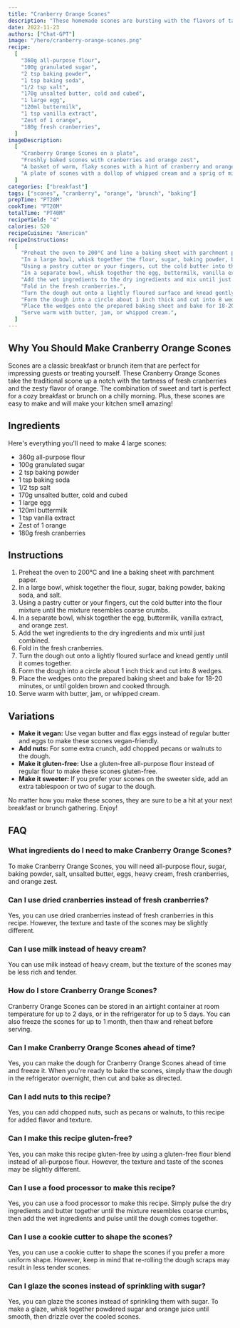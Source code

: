 ```yaml
---
title: "Cranberry Orange Scones"
description: "These homemade scones are bursting with the flavors of tart cranberries and zesty orange. Perfect for a cozy breakfast or brunch, these scones are easy to make and will impress your guests!"
date: 2022-11-23
authors: ["Chat-GPT"]
image: "/hero/cranberry-orange-scones.png"
recipe:
  [
    "360g all-purpose flour",
    "100g granulated sugar",
    "2 tsp baking powder",
    "1 tsp baking soda",
    "1/2 tsp salt",
    "170g unsalted butter, cold and cubed",
    "1 large egg",
    "120ml buttermilk",
    "1 tsp vanilla extract",
    "Zest of 1 orange",
    "180g fresh cranberries",
  ]
imageDescription:
  [
    "Cranberry Orange Scones on a plate",
    "Freshly baked scones with cranberries and orange zest",
    "A basket of warm, flaky scones with a hint of cranberry and orange",
    "A plate of scones with a dollop of whipped cream and a sprig of mint",
  ]
categories: ["breakfast"]
tags: ["scones", "cranberry", "orange", "brunch", "baking"]
prepTime: "PT20M"
cookTime: "PT20M"
totalTime: "PT40M"
recipeYield: "4"
calories: 520
recipeCuisine: "American"
recipeInstructions:
  [
    "Preheat the oven to 200°C and line a baking sheet with parchment paper.",
    "In a large bowl, whisk together the flour, sugar, baking powder, baking soda, and salt.",
    "Using a pastry cutter or your fingers, cut the cold butter into the flour mixture until the mixture resembles coarse crumbs.",
    "In a separate bowl, whisk together the egg, buttermilk, vanilla extract, and orange zest.",
    "Add the wet ingredients to the dry ingredients and mix until just combined.",
    "Fold in the fresh cranberries.",
    "Turn the dough out onto a lightly floured surface and knead gently until it comes together.",
    "Form the dough into a circle about 1 inch thick and cut into 8 wedges.",
    "Place the wedges onto the prepared baking sheet and bake for 18-20 minutes, or until golden brown and cooked through.",
    "Serve warm with butter, jam, or whipped cream.",
  ]
---
```


## Why You Should Make Cranberry Orange Scones

Scones are a classic breakfast or brunch item that are perfect for impressing guests or treating yourself. These Cranberry Orange Scones take the traditional scone up a notch with the tartness of fresh cranberries and the zesty flavor of orange. The combination of sweet and tart is perfect for a cozy breakfast or brunch on a chilly morning. Plus, these scones are easy to make and will make your kitchen smell amazing!

## Ingredients

Here's everything you'll need to make 4 large scones:

- 360g all-purpose flour
- 100g granulated sugar
- 2 tsp baking powder
- 1 tsp baking soda
- 1/2 tsp salt
- 170g unsalted butter, cold and cubed
- 1 large egg
- 120ml buttermilk
- 1 tsp vanilla extract
- Zest of 1 orange
- 180g fresh cranberries

## Instructions

1. Preheat the oven to 200°C and line a baking sheet with parchment paper.
2. In a large bowl, whisk together the flour, sugar, baking powder, baking soda, and salt.
3. Using a pastry cutter or your fingers, cut the cold butter into the flour mixture until the mixture resembles coarse crumbs.
4. In a separate bowl, whisk together the egg, buttermilk, vanilla extract, and orange zest.
5. Add the wet ingredients to the dry ingredients and mix until just combined.
6. Fold in the fresh cranberries.
7. Turn the dough out onto a lightly floured surface and knead gently until it comes together.
8. Form the dough into a circle about 1 inch thick and cut into 8 wedges.
9. Place the wedges onto the prepared baking sheet and bake for 18-20 minutes, or until golden brown and cooked through.
10. Serve warm with butter, jam, or whipped cream.

## Variations

- **Make it vegan:** Use vegan butter and flax eggs instead of regular butter and eggs to make these scones vegan-friendly.
- **Add nuts:** For some extra crunch, add chopped pecans or walnuts to the dough.
- **Make it gluten-free:** Use a gluten-free all-purpose flour instead of regular flour to make these scones gluten-free.
- **Make it sweeter:** If you prefer your scones on the sweeter side, add an extra tablespoon or two of sugar to the dough.

No matter how you make these scones, they are sure to be a hit at your next breakfast or brunch gathering. Enjoy!

## FAQ

### What ingredients do I need to make Cranberry Orange Scones?

To make Cranberry Orange Scones, you will need all-purpose flour, sugar, baking powder, salt, unsalted butter, eggs, heavy cream, fresh cranberries, and orange zest.

### Can I use dried cranberries instead of fresh cranberries?

Yes, you can use dried cranberries instead of fresh cranberries in this recipe. However, the texture and taste of the scones may be slightly different.

### Can I use milk instead of heavy cream?

You can use milk instead of heavy cream, but the texture of the scones may be less rich and tender.

### How do I store Cranberry Orange Scones?

Cranberry Orange Scones can be stored in an airtight container at room temperature for up to 2 days, or in the refrigerator for up to 5 days. You can also freeze the scones for up to 1 month, then thaw and reheat before serving.

### Can I make Cranberry Orange Scones ahead of time?

Yes, you can make the dough for Cranberry Orange Scones ahead of time and freeze it. When you're ready to bake the scones, simply thaw the dough in the refrigerator overnight, then cut and bake as directed.

### Can I add nuts to this recipe?

Yes, you can add chopped nuts, such as pecans or walnuts, to this recipe for added flavor and texture.

### Can I make this recipe gluten-free?

Yes, you can make this recipe gluten-free by using a gluten-free flour blend instead of all-purpose flour. However, the texture and taste of the scones may be slightly different.

### Can I use a food processor to make this recipe?

Yes, you can use a food processor to make this recipe. Simply pulse the dry ingredients and butter together until the mixture resembles coarse crumbs, then add the wet ingredients and pulse until the dough comes together.

### Can I use a cookie cutter to shape the scones?

Yes, you can use a cookie cutter to shape the scones if you prefer a more uniform shape. However, keep in mind that re-rolling the dough scraps may result in less tender scones.

### Can I glaze the scones instead of sprinkling with sugar?

Yes, you can glaze the scones instead of sprinkling them with sugar. To make a glaze, whisk together powdered sugar and orange juice until smooth, then drizzle over the cooled scones.
